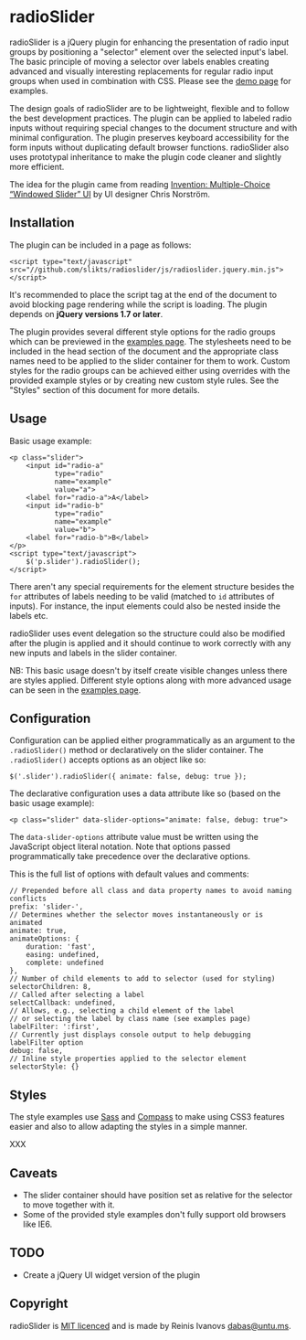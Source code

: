 radioSlider
===========

radioSlider is a jQuery plugin for enhancing the presentation of radio input groups
by positioning a "selector" element over the selected input's label.
The basic principle of moving a selector over labels enables creating advanced
and visually interesting replacements for regular radio input groups when used
in combination with CSS. Please see the [demo page](https://github.com/slikts/radioslider) for examples.

The design goals of radioSlider are to be lightweight, flexible and
to follow the best development practices. The plugin can be applied to labeled
radio inputs without requiring special changes to the document structure and with
minimal configuration. The plugin preserves keyboard accessibility for the
form inputs without duplicating default browser functions. radioSlider also uses
prototypal inheritance to make the plugin code cleaner and slightly more efficient.

The idea for the plugin came from reading [Invention: Multiple-Choice “Windowed Slider” UI](http://www.chrisnorstrom.com/2012/11/invention-multiple-choice-windowed-slider-ui/)
by UI designer Chris Norström.

Installation
------------

The plugin can be included in a page as follows:

    <script type="text/javascript" src="//github.com/slikts/radioslider/js/radioslider.jquery.min.js"></script>

It's recommended to place the script tag at the end of the document to avoid
blocking page rendering while the script is loading. The plugin depends on **jQuery
versions 1.7 or later**.

The plugin provides several different style options for the radio groups
which can be previewed in the [examples page](https://github.com/slikts/radioslider).
The stylesheets need to be included in the head section of the document and the appropriate class names need to
be applied to the slider container for them to work. Custom styles for the
radio groups can be achieved either using overrides with the provided
example styles or by creating new custom style rules. See the "Styles" section
of this document for more details.

Usage
-----

Basic usage example:

    <p class="slider">
        <input id="radio-a"
               type="radio"
               name="example"
               value="a">
        <label for="radio-a">A</label>
        <input id="radio-b"
               type="radio"
               name="example"
               value="b">
        <label for="radio-b">B</label>
    </p>
    <script type="text/javascript">
        $('p.slider').radioSlider();
    </script>

There aren't any special requirements for the element structure besides
the `for` attributes of labels needing to be valid (matched to `id` attributes of
inputs). For instance, the input elements could also be nested inside the labels etc.

radioSlider uses event delegation so the structure could also be modified after
the plugin is applied and it should continue to work correctly with any
new inputs and labels in the slider container.

NB: This basic usage doesn't by itself create visible changes unless there are
styles applied. Different style options along with more advanced usage can
be seen in the [examples page](https://github.com/slikts/radioslider).

Configuration
-------------

Configuration can be applied either programmatically as an argument to the `.radioSlider()`
method or declaratively on the slider container. The `.radioSlider()` accepts options as
an object like so:

    $('.slider').radioSlider({ animate: false, debug: true });

The declarative configuration uses a data attribute like so (based on the basic usage example):

    <p class="slider" data-slider-options="animate: false, debug: true">

The `data-slider-options` attribute value must be written using the JavaScript object
literal notation. Note that options passed programmatically take precedence over the
declarative options.

This is the full list of options with default values and comments:

    // Prepended before all class and data property names to avoid naming conflicts
    prefix: 'slider-',
    // Determines whether the selector moves instantaneously or is animated
    animate: true,
    animateOptions: {
        duration: 'fast',
        easing: undefined,
        complete: undefined
    },
    // Number of child elements to add to selector (used for styling)
    selectorChildren: 8,
    // Called after selecting a label
    selectCallback: undefined,
    // Allows, e.g., selecting a child element of the label
    // or selecting the label by class name (see examples page)
    labelFilter: ':first',
    // Currently just displays console output to help debugging labelFilter option
    debug: false,
    // Inline style properties applied to the selector element
    selectorStyle: {}

Styles
------

The style examples use [Sass](http://sass-lang.com/) and [Compass](http://compass-style.org/)
to make using CSS3 features easier and also to allow adapting the styles in a
simple manner.

XXX

Caveats
-------

 * The slider container should have position set as relative for the selector
   to move together with it.
 * Some of the provided style examples don't fully support old browsers like IE6.

TODO
----

 * Create a jQuery UI widget version of the plugin

Copyright
---------

radioSlider is [MIT licenced](http://opensource.org/licenses/MIT) and
is made by Reinis Ivanovs <dabas@untu.ms>.
